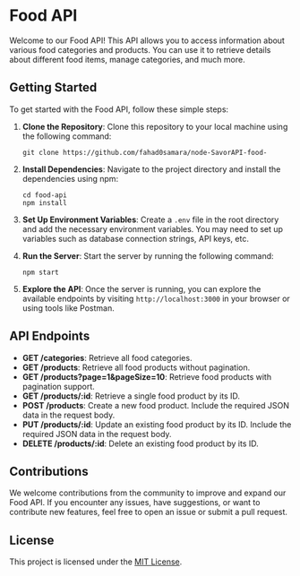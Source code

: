 # Food API

Welcome to our Food API! This API allows you to access information about various food categories and products. You can use it to retrieve details about different food items, manage categories, and much more.

## Getting Started

To get started with the Food API, follow these simple steps:

1. **Clone the Repository**: Clone this repository to your local machine using the following command:
    ```
    git clone https://github.com/fahad0samara/node-SavorAPI-food-
    ```

2. **Install Dependencies**: Navigate to the project directory and install the dependencies using npm:
    ```
    cd food-api
    npm install
    ```

3. **Set Up Environment Variables**: Create a `.env` file in the root directory and add the necessary environment variables. You may need to set up variables such as database connection strings, API keys, etc.

4. **Run the Server**: Start the server by running the following command:
    ```
    npm start
    ```

5. **Explore the API**: Once the server is running, you can explore the available endpoints by visiting `http://localhost:3000` in your browser or using tools like Postman.

## API Endpoints

- **GET /categories**: Retrieve all food categories.
- **GET /products**: Retrieve all food products without pagination.
- **GET /products?page=1&pageSize=10**: Retrieve food products with pagination support.
- **GET /products/:id**: Retrieve a single food product by its ID.
- **POST /products**: Create a new food product. Include the required JSON data in the request body.
- **PUT /products/:id**: Update an existing food product by its ID. Include the required JSON data in the request body.
- **DELETE /products/:id**: Delete an existing food product by its ID.

## Contributions

We welcome contributions from the community to improve and expand our Food API. If you encounter any issues, have suggestions, or want to contribute new features, feel free to open an issue or submit a pull request.

## License

This project is licensed under the [MIT License](LICENSE).
